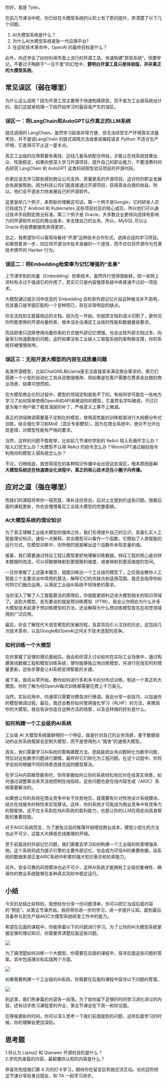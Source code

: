 你好，我是 Tyler。

在前几节课当中呢，你已经在大模型系统的认知上有了质的提升，弄清楚了以下几个问题。

1. AI大模型系统是什么？
2. 为什么AI大模型系统是新一代应用平台?
3. 在这轮技术革命中，OpenAI 的最终目标是什么？

此外，你还学会了如何利用市面上流行的开源工具，快速构建“原型系统”。但要牢记，不要过于陶醉于“一日千里”的幻觉中，**要明白开源工具只是体验版，并非真正的大模型系统**。

## 常见误区（弱在哪里）

为什么这么说呢？因为开源工具主要用于快速构建原型，而不是为工业级系统设计的。我们这就来梳理一下刚开始学习时最容易产生的误区。

### **误区一：将LangChain和AutoGPT认作真正的LLM系统**

链式调用的 LangChain，虽然学习起来非常方便，但无法经受生产环境真实流量考验，并不是说LangChain 的链式调用方法或者说编程语言 Python 不适合生产环境，它差得可不止这一星半点。

真正工业级的应用需要有离线、近线几套系统配合供给，才能让在线系统效果出众、性能稳定。如果你想深入学习开源项目，提升自己的职业能力，不要浪费时间去研究 LangChain 和 AutoGPT 这类科研原型验证项目的开源代码。

你更应该去学习那些得到商业公司支持、质量更高的开源项目，这对你的职业发展会有直接帮助。因为科技公司们能直接通过开源项目，获得真金白银的收益，所以，他们会不遗余力地发展自己的开源软件。

这里我举几个例子，来帮助你理解这句话，第一个例子是Google，它的研发人员已经成为了 Android 和 Kubernetes 这些项目社区的核心成员，所以他们可以通过技术手段制定商业标准。第二个例子是 Oracle，大多数企业更倾向选择有影响力的开源软件对应的商业版本，来支撑自己的业务。所以，MySQL 可以让 Oracle 的收费数据库卖得更好。

总之，我希望你可以客观地看待“开源”这种技术合作形式，选择合适的学习项目。如果想更进一步，则应将开源当作技术发展的一个途径，而不仅仅将开源作为充满技术情怀的 Hacker 行为。

### **误区二：将Embedding检索奉为记忆增强的“圭臬”**

上节课学到的向量（Embedding）检索技术，虽然外行觉得很新鲜，但一些网上资料有点过于强调它的作用了，其实它只是内容推荐系统中再普通不过的一项技术。

大模型通过提示词中信息的 Embedding 去检索外部记忆片段这种做法并不高明，充其量只是字面匹配的一个变种而已，存在非常明显的缺点。

你无法找到主题最相近的文档，因为在一开始，你就把文档的语义切割了，更何况你所能使用的开源向量检索，根本没办法满足工业级的性能和数据量级要求。

而且即便只选择使用向量检索的方式做外部记忆增强，也会出现外部文档过多、向量索引快速膨胀的问题，这时如果没有工业级人工智能系统的架构做支撑，你的系统将被慢慢拖垮。

### **误区三：无视开源大模型的内容生成质量问题**

各类开源模型，比如ChatGML和Llama是无法直接拿来满足商业需求的。用它们搭建一个小型的自动化工具尚且勉强够用，但如果是在客户需要花费真金白银的商业场景，结果可想而知。

在大模型商业化的过程中，模型的领域定制是免不了的。有些同学可能在一些地方学习了如何简单使用OpenAI的API来微调你的模型，它虽然名字叫微调，不过只是为每个用户做了极其浅层的补丁，严格意义上算不上微调。

真正的领域微调需要基于定制化的模型，使用高性能的训练框架进行大规模分布式训练，结合强化学习和MoE（混合专家模型）。因为在商业系统中，绝对不允许出现差错，对模型性能有严格的要求。

当然，这样的问题不胜枚举，比如前几节课你学到的 ReAct 陷入死循环怎么办？陷入幻觉怎么办？大模型不认得 ReAct 的指令怎么办？WormGPT通过越狱指令利用你的模型入侵系统怎么办？

不过，归根结底，我觉得现在的各种知识传播中会出现这些误区，根本原因是**AI大模型系统还在快速商业化进程中，真正的核心技术还在小圈子内传播。**

## 应对之道（强在哪里）

而我们的课程将带你一探究竟，填补这份空白，应对上文提到的这些问题。随着后面的课程更新，你也会慢慢看见工业级大模型的完整面貌。

### AI大模型系统的理论知识

为了真正理解工业级大模型的强悍之处，我们先得提升自己的见识，具备扎实人工智能理论知识。通俗一点解释，其实模型可以看作一个函数，它模拟了人类智能的运行方式。在模型训练中，你所做的就是解出这个函数中未知变量的值。

接着，我们需要通过特征工程让模型更好地理解训练数据。特征工程的核心是对样本数据的改造，可以将数据映射到更细致的维度，或者映射到更高维度的空间。

一旦你掌握了上述基本概念，就能训练出一个工业级的模型了，之后我会教你人工智能三个主要流派中常用的算法，解释它们的优缺点和适用范围。我还会指导你如何将它们融合运用，以满足工业级AI系统不同场景的需求。

当你深入了解了人工智能算法的原理后，你就能更顺利迈进大模型相关的知识领域了。谈到大模型，首先要谈的就是预训练模型（PTM）。我会让你明白为什么许多大模型技术起源于预训练模型的方法，还会解释为什么预训练模型首先在视觉领域得到广泛应用。

最后，你会了解现代大语言模型的发展历程，及其背后引人注目的历史。这包括几次技术革命，以及Google和OpenAI之间关于技术选型的竞争。

### 如何训练一个大模型

在你掌握了足够的理论基础后，我会和你深入讨论如何在实际工业场景中，通过构建离线数据工程和模型训练系统，使你能够独立地训练模型，并进行在线实时的增量更新。这些步骤是让AI系统变得智能的关键。

接下来，我将从零开始，教你如何进行多机多卡的分布式训练，制造一个真正的大模型。你将了解为何OpenAI每次训练都需要花费上千万美元。

当然，实际应用中，你通常只需要对模型进行微调。我会分享一些技巧，以加速你的模型微调过程。最后，我还会教你如何使用强化学习（RLHF）的方法，来微调你的大模型。我会告诉你适合这种方法的场景，以及这样做的好处是什么。

### 如何构建一个工业级的AI系统

工业级 AI 大模型系统最鲜明的一个特征，就是针对自己的业务场景，基于数据驱动的业务系统框架去定制大模型，而不是使用别人“施舍”的通用大模型。

首先，我们需要学习AI系统的策略建模方法。思路是把业务问题转化为数学问题，然后对这些数学问题进行建模，最终将它们转化为工程问题。在这个过程中，你将学会如何根据不同的场景选择合适的模型算法。

在学习AI内容推荐服务时，你将掌握如何让你的系统轻松地应对在线真实场景，如何通过调整算法来灵活地控制在线指标。这些问题也是在线内容生成（AIGC）系统需要解决的。

如果想让你的系统在商业竞争中处于优势地位，就需要有针对性地设计系统模块，结合在线服务的特性来实现算法。这样，你的系统才可能成为商业竞争中有竞争力的智能体。这不仅关系到在线AI系统的盈利能力，也是让你的LLM应用走向具身智能的重要技能。

对于AIGC系统而言，为了避免过高的推理开销增加商业成本，模型小型化的方法也必不可少，这能大大降低在线推理的开销。

至于前面说的外部记忆问题，我们需要去学习如何构建一个工业级的检索增强系统。这个系统将成为提示引擎的主要外部记忆，也会成为可信AI的重要依据。该系统的数据来源正是AIRC系统中积累的强大知识表示和检索能力。

另外，安全可靠的风控模块也必不可少，这样AI系统才能拥有工业级的鲁棒性，确保你的商业系统能够在各种真实风险中稳定运行。

## 小结

今天的总结比较特别，我想给你分享一份问题清单，你可以把它当成后面内容的“预告”。从第五节课开始，我将带你进一步的学习，进一步提升认知，直到最后具备参与到生产级AIGC大模型系统研发工作中的能力。

希望在后面的课程中，你能带着以下的问题进行学习。为了让你的AI大模型系统掌握足够的理论知识，你需要弄清楚后面这些问题。

![](https://static001.geekbang.org/resource/image/f0/77/f0bb9acda4a7f62c8c47885507c83e77.jpg?wh=3900x2194)

为了搞清楚如何训练一个大模型，你需要在后面的课程中，探寻后面这些问题的答案，其中包括理论和实践两个方面。

![](https://static001.geekbang.org/resource/image/eb/b1/eb92de3990624a6618bdd3556aa50db1.jpg?wh=3900x2194)

如果需要构建一个工业级的AI系统，你需要在后面的课程中探寻以下问题的答案。

![](https://static001.geekbang.org/resource/image/ff/f0/ff673ee372080e8fb045bbaaacd6c3f0.jpg?wh=3900x2194)

到这里，我们热身篇的内容告一段落。为了给你留下足够的时间学习消化讲过的内容，还有动手练习课程里的作业，第五节课会在下周一和你见面。

在等候更新的时间，你可以深入思考一下我们前面提到的问题，这样后面学习的时候，你的理解会更加深刻。

## 思考题

1.你认为 Llama2 和 Qianwen 开源的目的是什么？  
2.学完热身篇的内容，最颠覆你认知的内容是什么？

恭喜你完成我们第 4 次的打卡学习，期待你在留言区和我交流互动。也欢迎你把这节课分享给身边朋友，和 TA 一起学习进步。